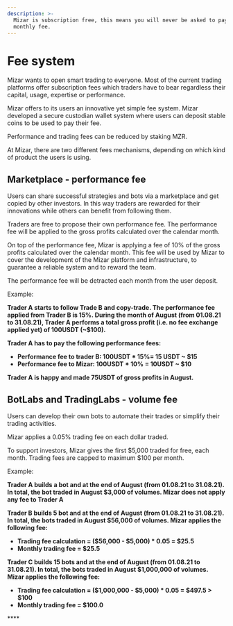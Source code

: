 ```yaml
---
description: >-
  Mizar is subscription free, this means you will never be asked to pay a
  monthly fee.
---
```


# Fee system

Mizar wants to open smart trading to everyone. Most of the current trading platforms offer subscription fees which traders have to bear regardless their capital, usage, expertise or performance.

Mizar offers to its users an innovative yet simple fee system. Mizar developed a secure custodian wallet system where users can deposit stable coins to be used to pay their fee.

Performance and trading fees can be reduced by staking MZR.

At Mizar, there are two different fees mechanisms, depending on which kind of product the users is using.

## Marketplace - performance fee

Users can share successful strategies and bots via a marketplace and get copied by other investors. In this way traders are rewarded for their innovations while others can benefit from following them.

Traders are free to propose their own performance fee. The performance fee will be applied to the gross profits calculated over the calendar month.

On top of the performance fee, Mizar is applying a fee of 10% of the gross profits calculated over the calendar month. This fee will be used by Mizar to cover the development of the Mizar platform and infrastructure, to guarantee a reliable system and to reward the team.

The performance fee will be detracted each month from the user deposit.

Example:

**Trader A starts to follow Trade B and copy-trade. The performance fee applied from Trader B is 15%. During the month of August \(from 01.08.21 to 31.08.21\), Trader A performs a total gross profit \(i.e. no fee exchange applied yet\) of 100USDT \(~$100\).**  

**Trader A has to pay the following performance fees:**

* **Performance fee to trader B: 100USDT \* 15%= 15 USDT  ~ $15**
* **Performance fee to Mizar: 100USDT \* 10% = 10USDT ~ $10**

**Trader A is happy and made 75USDT of gross profits in August.**  


## BotLabs and TradingLabs - volume fee 

Users can develop their own bots to automate their trades or simplify their trading activities.

Mizar applies a 0.05% trading fee on each dollar traded. 

To support investors, Mizar gives the first $5,000 traded for free, each month. Trading fees are capped to maximum $100 per month.

Example:

**Trader A builds a bot and at the end of August \(from 01.08.21 to 31.08.21\). In total, the bot traded in August $3,000 of volumes. Mizar does not apply any fee to Trader A**

**Trader B  builds 5 bot and at the end of August \(from 01.08.21 to 31.08.21\). In total, the bots traded in August $56,000 of volumes. Mizar applies the following fee:** 

* **Trading fee calculation = \($56,000 - $5,000\) \* 0.05 = $25.5**
* **Monthly trading fee = $25.5**

**Trader C  builds 15 bots and at the end of August \(from 01.08.21 to 31.08.21\). In total, the bots traded in August $1,000,000 of volumes. Mizar applies the following fee:** 

* **Trading fee calculation = \($1,000,000 - $5,000\) \* 0.05 = $497.5 &gt; $100**
* **Monthly trading fee = $100.0**

\*\*\*\*

